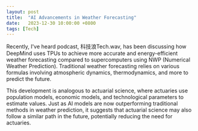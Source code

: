 ```yaml
---
layout: post
title:  "AI Advancements in Weather Forecasting"
date:   2023-12-30 10:00:00 +0800
tags: [Tech]
---
```


Recently, I've heard podcast, 科技浪Tech.wav, has been discussing how DeepMind uses TPUs to achieve more accurate and energy-efficient weather forecasting compared to supercomputers using NWP (Numerical Weather Prediction). Traditional weather forecasting relies on various formulas involving atmospheric dynamics, thermodynamics, and more to predict the future.

This development is analogous to actuarial science, where actuaries use population models, economic models, and technological parameters to estimate values. Just as AI models are now outperforming traditional methods in weather prediction, it suggests that actuarial science may also follow a similar path in the future, potentially reducing the need for actuaries.